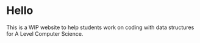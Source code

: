 # Hello

This is a WIP website to help students work on coding with data structures for A Level Computer Science.

```{tableofcontents}
```
